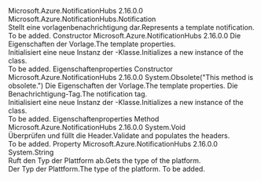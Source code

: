 <Type Name="TemplateNotification" FullName="Microsoft.Azure.NotificationHubs.TemplateNotification">
  <TypeSignature Language="C#" Value="public sealed class TemplateNotification : Microsoft.Azure.NotificationHubs.Notification" />
  <TypeSignature Language="ILAsm" Value=".class public auto ansi sealed beforefieldinit TemplateNotification extends Microsoft.Azure.NotificationHubs.Notification" />
  <TypeSignature Language="DocId" Value="T:Microsoft.Azure.NotificationHubs.TemplateNotification" />
  <TypeSignature Language="VB.NET" Value="Public NotInheritable Class TemplateNotification&#xA;Inherits Notification" />
  <TypeSignature Language="F#" Value="type TemplateNotification = class&#xA;    inherit Notification" />
  <AssemblyInfo>
    <AssemblyName>Microsoft.Azure.NotificationHubs</AssemblyName>
    <AssemblyVersion>2.16.0.0</AssemblyVersion>
  </AssemblyInfo>
  <Base>
    <BaseTypeName>Microsoft.Azure.NotificationHubs.Notification</BaseTypeName>
  </Base>
  <Interfaces />
  <Docs>
    <summary><span data-ttu-id="5cd26-101">Stellt eine vorlagenbenachrichtigung dar.</span><span class="sxs-lookup"><span data-stu-id="5cd26-101">Represents a template notification.</span></span></summary>
    <remarks>To be added.</remarks>
  </Docs>
  <Members>
    <Member MemberName=".ctor">
      <MemberSignature Language="C#" Value="public TemplateNotification (System.Collections.Generic.IDictionary&lt;string,string&gt; templateProperties);" />
      <MemberSignature Language="ILAsm" Value=".method public hidebysig specialname rtspecialname instance void .ctor(class System.Collections.Generic.IDictionary`2&lt;string, string&gt; templateProperties) cil managed" />
      <MemberSignature Language="DocId" Value="M:Microsoft.Azure.NotificationHubs.TemplateNotification.#ctor(System.Collections.Generic.IDictionary{System.String,System.String})" />
      <MemberSignature Language="VB.NET" Value="Public Sub New (templateProperties As IDictionary(Of String, String))" />
      <MemberSignature Language="F#" Value="new Microsoft.Azure.NotificationHubs.TemplateNotification : System.Collections.Generic.IDictionary&lt;string, string&gt; -&gt; Microsoft.Azure.NotificationHubs.TemplateNotification" Usage="new Microsoft.Azure.NotificationHubs.TemplateNotification templateProperties" />
      <MemberType>Constructor</MemberType>
      <AssemblyInfo>
        <AssemblyName>Microsoft.Azure.NotificationHubs</AssemblyName>
        <AssemblyVersion>2.16.0.0</AssemblyVersion>
      </AssemblyInfo>
      <Parameters>
        <Parameter Name="templateProperties" Type="System.Collections.Generic.IDictionary&lt;System.String,System.String&gt;" />
      </Parameters>
      <Docs>
        <param name="templateProperties"><span data-ttu-id="5cd26-102">Die Eigenschaften der Vorlage.</span><span class="sxs-lookup"><span data-stu-id="5cd26-102">The template properties.</span></span></param>
        <summary><span data-ttu-id="5cd26-103">Initialisiert eine neue Instanz der <see cref="T:Microsoft.Azure.NotificationHubs.TemplateNotification" />-Klasse.</span><span class="sxs-lookup"><span data-stu-id="5cd26-103">Initializes a new instance of the <see cref="T:Microsoft.Azure.NotificationHubs.TemplateNotification" /> class.</span></span></summary>
        <remarks>To be added.</remarks>
        <exception cref="T:System.ArgumentNullException"><span data-ttu-id="5cd26-104">Eigenschaften</span><span class="sxs-lookup"><span data-stu-id="5cd26-104">properties</span></span></exception>
      </Docs>
    </Member>
    <Member MemberName=".ctor">
      <MemberSignature Language="C#" Value="public TemplateNotification (System.Collections.Generic.IDictionary&lt;string,string&gt; templateProperties, string tag);" />
      <MemberSignature Language="ILAsm" Value=".method public hidebysig specialname rtspecialname instance void .ctor(class System.Collections.Generic.IDictionary`2&lt;string, string&gt; templateProperties, string tag) cil managed" />
      <MemberSignature Language="DocId" Value="M:Microsoft.Azure.NotificationHubs.TemplateNotification.#ctor(System.Collections.Generic.IDictionary{System.String,System.String},System.String)" />
      <MemberSignature Language="VB.NET" Value="Public Sub New (templateProperties As IDictionary(Of String, String), tag As String)" />
      <MemberSignature Language="F#" Value="new Microsoft.Azure.NotificationHubs.TemplateNotification : System.Collections.Generic.IDictionary&lt;string, string&gt; * string -&gt; Microsoft.Azure.NotificationHubs.TemplateNotification" Usage="new Microsoft.Azure.NotificationHubs.TemplateNotification (templateProperties, tag)" />
      <MemberType>Constructor</MemberType>
      <AssemblyInfo>
        <AssemblyName>Microsoft.Azure.NotificationHubs</AssemblyName>
        <AssemblyVersion>2.16.0.0</AssemblyVersion>
      </AssemblyInfo>
      <Attributes>
        <Attribute>
          <AttributeName>System.Obsolete("This method is obsolete.")</AttributeName>
        </Attribute>
      </Attributes>
      <Parameters>
        <Parameter Name="templateProperties" Type="System.Collections.Generic.IDictionary&lt;System.String,System.String&gt;" />
        <Parameter Name="tag" Type="System.String" />
      </Parameters>
      <Docs>
        <param name="templateProperties"><span data-ttu-id="5cd26-105">Die Eigenschaften der Vorlage.</span><span class="sxs-lookup"><span data-stu-id="5cd26-105">The template properties.</span></span></param>
        <param name="tag"><span data-ttu-id="5cd26-106">Die Benachrichtigung-Tag.</span><span class="sxs-lookup"><span data-stu-id="5cd26-106">The notification tag.</span></span></param>
        <summary><span data-ttu-id="5cd26-107">Initialisiert eine neue Instanz der <see cref="T:Microsoft.Azure.NotificationHubs.TemplateNotification" />-Klasse.</span><span class="sxs-lookup"><span data-stu-id="5cd26-107">Initializes a new instance of the <see cref="T:Microsoft.Azure.NotificationHubs.TemplateNotification" /> class.</span></span></summary>
        <remarks>To be added.</remarks>
        <exception cref="T:System.ArgumentNullException"><span data-ttu-id="5cd26-108">Eigenschaften</span><span class="sxs-lookup"><span data-stu-id="5cd26-108">properties</span></span></exception>
      </Docs>
    </Member>
    <Member MemberName="OnValidateAndPopulateHeaders">
      <MemberSignature Language="C#" Value="protected override void OnValidateAndPopulateHeaders ();" />
      <MemberSignature Language="ILAsm" Value=".method familyhidebysig virtual instance void OnValidateAndPopulateHeaders() cil managed" />
      <MemberSignature Language="DocId" Value="M:Microsoft.Azure.NotificationHubs.TemplateNotification.OnValidateAndPopulateHeaders" />
      <MemberSignature Language="VB.NET" Value="Protected Overrides Sub OnValidateAndPopulateHeaders ()" />
      <MemberSignature Language="F#" Value="override this.OnValidateAndPopulateHeaders : unit -&gt; unit" Usage="templateNotification.OnValidateAndPopulateHeaders " />
      <MemberType>Method</MemberType>
      <AssemblyInfo>
        <AssemblyName>Microsoft.Azure.NotificationHubs</AssemblyName>
        <AssemblyVersion>2.16.0.0</AssemblyVersion>
      </AssemblyInfo>
      <ReturnValue>
        <ReturnType>System.Void</ReturnType>
      </ReturnValue>
      <Parameters />
      <Docs>
        <summary>
            <span data-ttu-id="5cd26-109">Überprüfen und füllt die Header.</span><span class="sxs-lookup"><span data-stu-id="5cd26-109">Validate and populates the headers.</span></span>
            </summary>
        <remarks>To be added.</remarks>
      </Docs>
    </Member>
    <Member MemberName="PlatformType">
      <MemberSignature Language="C#" Value="protected override string PlatformType { get; }" />
      <MemberSignature Language="ILAsm" Value=".property instance string PlatformType" />
      <MemberSignature Language="DocId" Value="P:Microsoft.Azure.NotificationHubs.TemplateNotification.PlatformType" />
      <MemberSignature Language="VB.NET" Value="Protected Overrides ReadOnly Property PlatformType As String" />
      <MemberSignature Language="F#" Value="member this.PlatformType : string" Usage="Microsoft.Azure.NotificationHubs.TemplateNotification.PlatformType" />
      <MemberType>Property</MemberType>
      <AssemblyInfo>
        <AssemblyName>Microsoft.Azure.NotificationHubs</AssemblyName>
        <AssemblyVersion>2.16.0.0</AssemblyVersion>
      </AssemblyInfo>
      <ReturnValue>
        <ReturnType>System.String</ReturnType>
      </ReturnValue>
      <Docs>
        <summary>
            <span data-ttu-id="5cd26-110">Ruft den Typ der Plattform ab.</span><span class="sxs-lookup"><span data-stu-id="5cd26-110">Gets the type of the platform.</span></span>
            </summary>
        <value>
            <span data-ttu-id="5cd26-111">Der Typ der Plattform.</span><span class="sxs-lookup"><span data-stu-id="5cd26-111">The type of the platform.</span></span>
            </value>
        <remarks>To be added.</remarks>
      </Docs>
    </Member>
  </Members>
</Type>